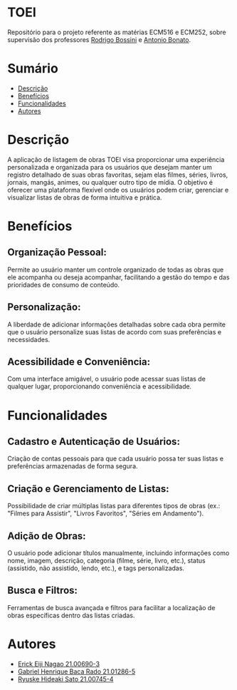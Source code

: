 # TOEI
Repositório para o projeto referente as matérias ECM516 e ECM252, sobre supervisão dos professores [Rodrigo Bossini](https://github.com/professorbossini) e [Antonio Bonato](https://github.com/asbonato).

# Sumário

- [Descrição](#Descrição)
- [Benefícios](#Benefícios)
- [Funcionalidades](#Funcionalidades)
- [Autores](#Autores)


# Descrição 

A aplicação de listagem de obras TOEI visa proporcionar uma experiência personalizada e organizada para os usuários que desejam manter um registro detalhado de suas obras favoritas, sejam elas filmes, séries, livros, jornais, mangás, animes, ou qualquer outro tipo de mídia. O objetivo é oferecer uma plataforma flexível onde os usuários podem criar, gerenciar e visualizar listas de obras de forma intuitiva e prática.

# Benefícios

## Organização Pessoal:

Permite ao usuário manter um controle organizado de todas as obras que ele acompanha ou deseja acompanhar, facilitando a gestão do tempo e das prioridades de consumo de conteúdo.

## Personalização:

A liberdade de adicionar informações detalhadas sobre cada obra permite que o usuário personalize suas listas de acordo com suas preferências e necessidades.

## Acessibilidade e Conveniência:

Com uma interface amigável, o usuário pode acessar suas listas de qualquer lugar, proporcionando conveniência e acessibilidade.

# Funcionalidades

## Cadastro e Autenticação de Usuários:

Criação de contas pessoais para que cada usuário possa ter suas listas e preferências armazenadas de forma segura.

## Criação e Gerenciamento de Listas:

Possibilidade de criar múltiplas listas para diferentes tipos de obras (ex.: "Filmes para Assistir", "Livros Favoritos", "Séries em Andamento").

## Adição de Obras:

O usuário pode adicionar títulos manualmente, incluindo informações como nome, imagem, descrição, categoria (filme, série, livro, etc.), status (assistido, não assistido, lendo, etc.), e tags personalizadas.

## Busca e Filtros:

Ferramentas de busca avançada e filtros para facilitar a localização de obras específicas dentro das listas criadas.

# Autores

- [Erick Eiji Nagao 21.00690-3](https://github.com/ErickNagao)
- [Gabriel Henrique Baca Rado 21.01286-5](https://github.com/Gabriel-HBR)
- [Ryuske Hideaki Sato 21.00745-4](https://github.com/Dragonrhs)
